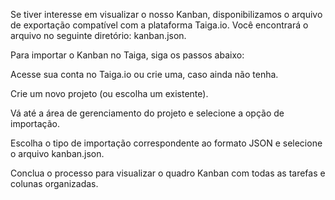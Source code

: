 Se tiver interesse em visualizar o nosso Kanban, disponibilizamos o arquivo de exportação compatível com a plataforma Taiga.io.
Você encontrará o arquivo no seguinte diretório: kanban.json.

Para importar o Kanban no Taiga, siga os passos abaixo:

Acesse sua conta no Taiga.io ou crie uma, caso ainda não tenha.

Crie um novo projeto (ou escolha um existente).

Vá até a área de gerenciamento do projeto e selecione a opção de importação.

Escolha o tipo de importação correspondente ao formato JSON e selecione o arquivo kanban.json.

Conclua o processo para visualizar o quadro Kanban com todas as tarefas e colunas organizadas.